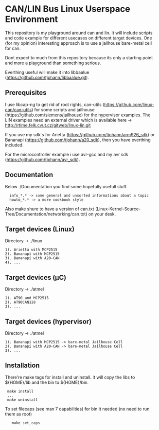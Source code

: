 CAN/LIN Bus Linux Userspace Environment
=======================================

This repository is my playground around can and lin. It will include scripts and code example for different usecases on different target devices. One (for my opinion) interesting approach is to use a jailhouse bare-metal cell for can.

Dont expect to much from this repository because its only a starting point and more a playground than something serious.

Everthing useful will make it into libbaalue (https://github.com/tjohann/libbaalue.git).


Prerequisites
-------------

I use libcap-ng to get rid of root rights, can-utils (https://github.com/linux-can/can-utils) for some scripts and jailhouse (https://github.com/siemens/jailhouse) for the hypervisor examples.
The LIN examples need an external driver which is available here -> http://rtime.felk.cvut.cz/gitweb/linux-lin.git

If you use my sdk's for Arietta (https://github.com/tjohann/arm926_sdk) or Bananapi (https://github.com/tjohann/a20_sdk), then you have everthing included.

For the microcontroller example i use avr-gcc and my avr sdk (https://github.com/tjohann/avr_sdk).


Documentation
-------------

Below ./Documentation you find some hopefully usefull stuff.

      info_*.* -> some general and unsorted informations about a topic
      howto_*.* -> a more cookbook style

Also make shure to have a version of can.txt (Linux-Kernel-Source-Tree/Documentation/networking/can.txt) on your desk.


Target devices (Linux)
----------------------

Directory -> ./linux

	1). Arietta with MCP2515
	2). Bananapi with MCP2515
	3). Bananapi with A20-CAN
	4). ...


Target devices (µC)
-------------------

Directory -> ./atmel

	1). AT90 and MCP2515
	2). AT90CAN128
	3). ...


Target devices (hypervisor)
---------------------------

Directory -> ./atmel

	1). Bananapi with MCP2515 -> bare-metal Jailhouse Cell
	2). Bananapi with A20-CAN -> bare-metal Jailhouse Cell
	3). ...


Installation
------------

There're make tags for install and uninstall. It will copy the libs to ${HOME}/lib and the bin to ${HOME}/bin.

	 make install
	 ...
	 make uninstall


To set filecaps (see man 7 capabilities) for bin it needed (no need to run them as root)

       make set_caps

